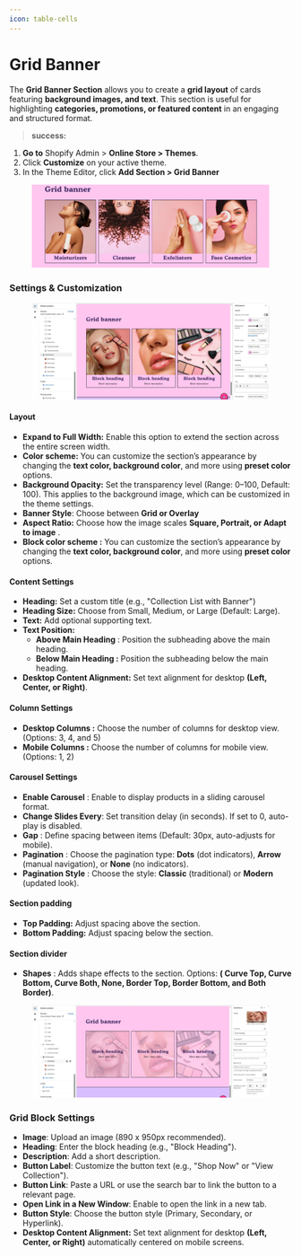```yaml
---
icon: table-cells
---
```


# Grid Banner

The **Grid Banner Section** allows you to create a **grid layout** of cards featuring **background images, and text**. This section is useful for highlighting **categories, promotions, or featured content** in an engaging and structured format.

> **success:** 
1. **Go to** Shopify Admin > **Online Store > Themes**.
2. Click **Customize** on your active theme.
3. In the Theme Editor, click **Add Section >  Grid Banner**&#x20;


<figure><img src="../.gitbook/assets/Screenshot_3.jpg" alt=""><figcaption></figcaption></figure>

### **Settings & Customization**

<figure><img src="../.gitbook/assets/Screenshot_1.jpg" alt=""><figcaption></figcaption></figure>

#### **Layout** <a href="#layout" id="layout"></a>

* **Expand to Full Width:** Enable this option to extend the section across the entire screen width.
* **Color scheme:** You can customize the section’s appearance by changing the **text color, background color**, and more using **preset color** options.
* **Background Opacity:** Set the transparency level (Range: 0–100, Default: 100). This applies to the background image, which can be customized in the theme settings.
* **Banner Style**: Choose between **Grid or Overlay**
* **Aspect Ratio:** Choose how the image scales **Square, Portrait, or Adapt to image** .
* **Block color scheme :** You can customize the section’s appearance by changing the **text color, background color**, and more using **preset color** options.

#### **Content Settings**

* **Heading:** Set a custom title (e.g., "Collection List with Banner")
* **Heading Size:** Choose from Small, Medium, or Large (Default: Large).
* **Text:** Add optional supporting text.
* **Text Position:**
  * **Above Main Heading** : Position the subheading above the main heading.
  * **Below Main Heading :** Position the subheading below the main heading.
* **Desktop Content Alignment:** Set text alignment for desktop **(Left, Center, or Right)**.

#### **Column Settings**

* **Desktop Columns :** Choose the number of columns for desktop view. (Options: 3, 4, and 5)
* **Mobile Columns :** Choose the number of columns for mobile view. (Options: 1, 2)

#### **Carousel Settings** <a href="#carousel-settings" id="carousel-settings"></a>

* **Enable Carousel** : Enable to display products in a sliding carousel format.
* **Change Slides Every**: Set transition delay (in seconds). If set to 0, auto-play is disabled.
* **Gap** : Define spacing between items (Default: 30px, auto-adjusts for mobile).
* **Pagination** : Choose the pagination type: **Dots** (dot indicators), **Arrow** (manual navigation), or **None** (no indicators).
* **Pagination Style** : Choose the style: **Classic** (traditional) or **Modern** (updated look).

#### Section padding <a href="#section-padding" id="section-padding"></a>

* **Top Padding:** Adjust spacing above the section.
* **Bottom Padding:** Adjust spacing below the section.

#### Section divider

* **Shapes** : Adds shape effects to the section. Options: **( Curve Top, Curve Bottom, Curve Both, None, Border Top, Border Bottom, and Both Border)**.

<figure><img src="../.gitbook/assets/Screenshot_2.jpg" alt=""><figcaption></figcaption></figure>

### **Grid Block Settings**

* **Image**: Upload an image (890 x 950px recommended).
* **Heading**: Enter the block heading (e.g., "Block Heading").
* **Description**: Add a short description.
* **Button Label**: Customize the button text (e.g., "Shop Now" or "View Collection").
* **Button Link**: Paste a URL or use the search bar to link the button to a relevant page.
* **Open Link in a New Window**: Enable to open the link in a new tab.
* **Button Style**: Choose the button style (Primary, Secondary, or Hyperlink).
* **Desktop Content Alignment:** Set text alignment for desktop **(Left, Center, or Right)** automatically centered on mobile screens.
